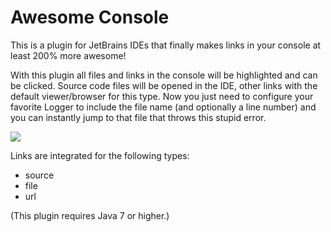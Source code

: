 Awesome Console
===============

This is a plugin for JetBrains IDEs that finally makes links in your console at least 200% more awesome!

With this plugin all files and links in the console will be highlighted and can be clicked. Source code files will be opened in the IDE, other links with the default viewer/browser for this type.
Now you just need to configure your favorite Logger to include the file name (and optionally a line number) and you can instantly jump to that file that throws this stupid error.

![](https://github.com/anthraxx/intellij-awesome-console/blob/master/data/screenshot.png)

Links are integrated for the following types:
- source
- file
- url

(This plugin requires Java 7 or higher.)
